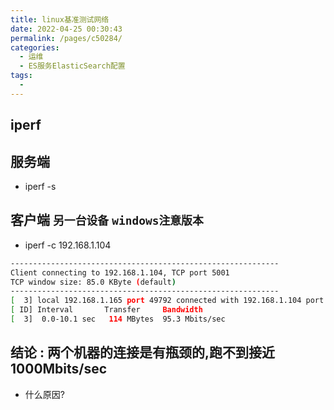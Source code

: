 ```yaml
---
title: linux基准测试网络
date: 2022-04-25 00:30:43
permalink: /pages/c50284/
categories:
  - 运维
  - ES服务ElasticSearch配置
tags:
  - 
---
```




## iperf

## 服务端
  * iperf -s


## 客户端 `另一台设备` `windows注意版本`
  * iperf -c 192.168.1.104

``` sh
------------------------------------------------------------
Client connecting to 192.168.1.104, TCP port 5001
TCP window size: 85.0 KByte (default)
------------------------------------------------------------
[  3] local 192.168.1.165 port 49792 connected with 192.168.1.104 port 5001
[ ID] Interval       Transfer     Bandwidth
[  3]  0.0-10.1 sec   114 MBytes  95.3 Mbits/sec
```

## 结论 : 两个机器的连接是有瓶颈的,跑不到接近 1000Mbits/sec
  * 什么原因?


